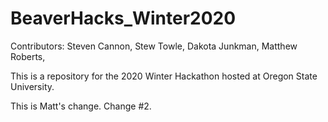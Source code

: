 # BeaverHacks_Winter2020

Contributors:
Steven Cannon,
Stew Towle,
Dakota Junkman,
Matthew Roberts,

This is a repository for the 2020 Winter Hackathon hosted at Oregon State University.

This is Matt's change. Change #2.
